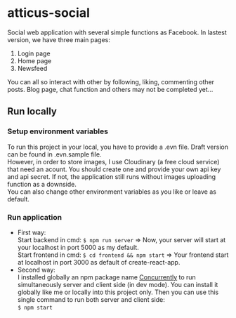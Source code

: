 # atticus-social
Social web application with several simple functions as Facebook.
In lastest version, we have three main pages:
1. Login page
2. Home page
3. Newsfeed
<!---->
You can all so interact with other by following, liking, commenting other posts.
Blog page, chat function and others may not be completed yet...

## Run locally
### Setup environment variables
To run this project in your local, you have to provide a .evn file. Draft version can be found in .evn.sample file.  
However, in order to store images, I use Cloudinary (a free cloud service) that need an acount. You should create one and provide your own api key and api secret.
If not, the application still runs without images uploading function as a downside.  
You can also change other environment variables as you like or leave as default.  

### Run application
- First way:  
Start backend in cmd: `$ npm run server` => Now, your server will start at your localhost in port 5000 as my default.  
Start frontend in cmd: `$ cd frontend && npm start` => Your frontend start at localhost in port 3000 as default of create-react-app.  
- Second way:  
I installed globally an npm package name [Concurrently](https://www.npmjs.com/package/concurrently) to run simultaneously server and client side (in dev mode). You can install it globally like me or locally into this project only. Then you can use this single command to run both server and client side:  
`$ npm start`
